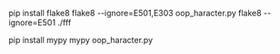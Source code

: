 pip install flake8
flake8 --ignore=E501,E303 oop_haracter.py
flake8 --ignore=E501 ./fff

pip install mypy
mypy oop_haracter.py